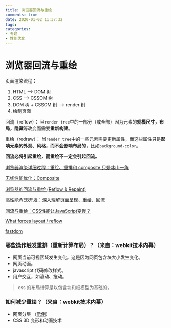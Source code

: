 ```yaml
---
title: 浏览器回流与重绘
comments: true
date: 2020-01-02 11:37:32
tags:
categories:
- 专题
- 性能优化
---
```


# 浏览器回流与重绘

页面渲染流程：

1. HTML --> DOM 树
2. CSS --> CSSOM 树
3. DOM 树 + CSSOM 树 --> render 树
4. 绘制页面

回流（reflow）：
当`render tree`中的一部分（或全部）因为元素的**规模尺寸，布局，隐藏**等改变而需要**重新构建**。

重绘（redraw）：
当`render tree`中的一些元素需要更新属性，而这些属性只是**影响元素的外观、风格，而不会影响布局的**，比如`background-color`。


**回流必将引起重绘，而重绘不一定会引起回流。**

[浏览器渲染详细过程：重绘、重排和 composite 只是冰山一角](https://juejin.im/entry/590801780ce46300617c89b8)

[无线性能优化：Composite](https://fed.taobao.org/blog/taofed/do71ct/performance-composite/?spm=taofed.homepage.header.8.7eab5ac88W3rwg)



[浏览器的回流与重绘 (Reflow & Repaint)](https://juejin.im/post/5a9923e9518825558251c96a)

[高性能WEB开发：深入理解页面呈现、重绘、回流](https://www.cnblogs.com/goloving/p/7545954.html)

[回流与重绘：CSS性能让JavaScript变慢？](https://www.zhangxinxu.com/wordpress/2010/01/%E5%9B%9E%E6%B5%81%E4%B8%8E%E9%87%8D%E7%BB%98%EF%BC%9Acss%E6%80%A7%E8%83%BD%E8%AE%A9javascript%E5%8F%98%E6%85%A2%EF%BC%9F/)

[What forces layout / reflow](https://gist.github.com/paulirish/5d52fb081b3570c81e3a)

[fastdom](https://github.com/wilsonpage/fastdom)


### 哪些操作触发重排（重新计算布局）？（来自：webkit技术内幕）

* 网页当前可视区域发生变化。这是因为网页包含块大小发生变化。
* 网页动画。
* javascript 代码修改样式。
* 用户交互，如滚动、拖动。

> css 的布局计算是以包含块和框模型为基础的。

### 如何减少重绘？（来自：webkit技术内幕）

* 网页分层 （[示例](https://developer.ibm.com/tutorials/wa-canvashtml5layering/)）
*  CSS 3D 变形和动画技术